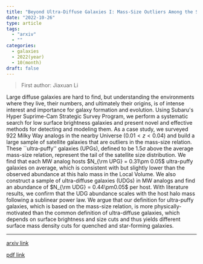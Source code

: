 ```yaml
---
title: "Beyond Ultra-Diffuse Galaxies I: Mass-Size Outliers Among the Satellites of Milky Way Analogs"
date: "2022-10-26"
type: article
tags:
  - "arxiv"
  - ""
categories:
  - galaxies
  - 2022(year)
  - 10(month)
draft: false
---
```


> First author: Jiaxuan Li

 Large diffuse galaxies are hard to find, but understanding the environments
where they live, their numbers, and ultimately their origins, is of intense
interest and importance for galaxy formation and evolution. Using Subaru's
Hyper Suprime-Cam Strategic Survey Program, we perform a systematic search for
low surface brightness galaxies and present novel and effective methods for
detecting and modeling them. As a case study, we surveyed 922 Milky Way analogs
in the nearby Universe ($0.01 < z < 0.04$) and build a large sample of
satellite galaxies that are outliers in the mass-size relation. These
``ultra-puffy'' galaxies (UPGs), defined to be $1.5\sigma$ above the average
mass-size relation, represent the tail of the satellite size distribution. We
find that each MW analog hosts $N_{\rm UPG} = 0.31\pm 0.05$ ultra-puffy
galaxies on average, which is consistent with but slightly lower than the
observed abundance at this halo mass in the Local Volume. We also construct a
sample of ultra-diffuse galaxies (UDGs) in MW analogs and find an abundance of
$N_{\rm UDG} = 0.44\pm0.05$ per host. With literature results, we confirm that
the UDG abundance scales with the host halo mass following a sublinear power
law. We argue that our definition for ultra-puffy galaxies, which is based on
the mass-size relation, is more physically-motivated than the common definition
of ultra-diffuse galaxies, which depends on surface brightness and size cuts
and thus yields different surface mass density cuts for quenched and
star-forming galaxies.

---
[arxiv link](http://arxiv.org/abs/2210.14994v1)

[pdf link](http://arxiv.org/pdf/2210.14994v1)